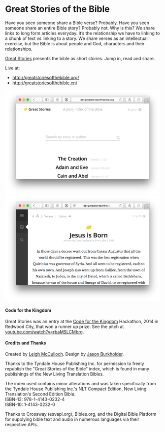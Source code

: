 # Great Stories of the Bible

Have you seen someone share a Bible verse? Probably. Have you seen someone share an entire Bible story? Probably not. Why is this? We share links to long form articles everyday. It’s the relationship we have to linking to a chunk of text vs linking to a story. We share verses as an intellectual exercise, but the Bible is about people and God, characters and their relationships.

[Great Stories](http://greatstories.org) presents the bible as short stories. Jump in, read and share.

Live at:

* http://greatstoriesofthebible.org/
* http://greatstoriesofthebible.cn/

![](README-1.png)
![](README-2.png)

#### Code for the Kingdom

Great Stories was an entry at the [Code for the Kingdom](http://codeforthekingdom.org/) Hackathon, 2014 in Redwood City, that won a runner up prize. See the pitch at [youtube.com/watch?v=rbaMSLCMbrg](https://www.youtube.com/watch?v=rbaMSLCMbrg).

#### Credits and Thanks

Created by [Leigh McCulloch](https://leighmcculloch.com). Design by [Jason Burkholder](http://jtburkholder.com/).

Thanks to the Tyndale House Publishing Inc. for permission to freely
republish the "Great Stories of the Bible" index, which is found in many
publishings of the New Living Translation Bibles. 

The index used contains minor alterations and was taken specifically
from the Tyndale House Publishing Inc.'s NLT Compact Edition, New Living
Translation's Second Edition Bible.  
ISBN-13: 978-1-4143-0232-4  
ISBN-10: 1-4143-0232-0

Thanks to Crossway (esvapi.org), Bibles.org, and the Digital Bible Platform for supplying bible text and audio in numerous languages via their respective APIs.
